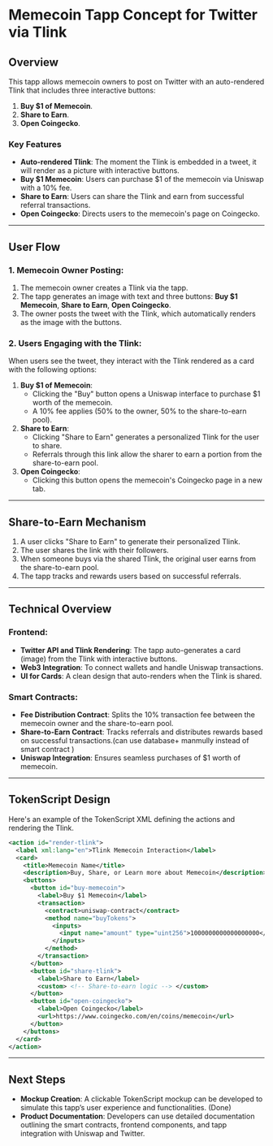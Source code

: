 
# Memecoin Tapp Concept for Twitter via Tlink

## Overview

This tapp allows memecoin owners to post on Twitter with an auto-rendered Tlink that includes three interactive buttons: 
1. **Buy $1 of Memecoin**.
2. **Share to Earn**.
3. **Open Coingecko**.

### Key Features
- **Auto-rendered Tlink**: The moment the Tlink is embedded in a tweet, it will render as a picture with interactive buttons.
- **Buy $1 Memecoin**: Users can purchase $1 of the memecoin via Uniswap with a 10% fee.
- **Share to Earn**: Users can share the Tlink and earn from successful referral transactions.
- **Open Coingecko**: Directs users to the memecoin's page on Coingecko.

---

## User Flow

### 1. Memecoin Owner Posting:
   1. The memecoin owner creates a Tlink via the tapp.
   2. The tapp generates an image with text and three buttons: **Buy $1 Memecoin**, **Share to Earn**, **Open Coingecko**.
   3. The owner posts the tweet with the Tlink, which automatically renders as the image with the buttons.

### 2. Users Engaging with the Tlink:
When users see the tweet, they interact with the Tlink rendered as a card with the following options:
   1. **Buy $1 of Memecoin**: 
      - Clicking the "Buy" button opens a Uniswap interface to purchase $1 worth of the memecoin.
      - A 10% fee applies (50% to the owner, 50% to the share-to-earn pool).
   2. **Share to Earn**: 
      - Clicking "Share to Earn" generates a personalized Tlink for the user to share.
      - Referrals through this link allow the sharer to earn a portion from the share-to-earn pool.
   3. **Open Coingecko**: 
      - Clicking this button opens the memecoin's Coingecko page in a new tab.

---

## Share-to-Earn Mechanism

1. A user clicks "Share to Earn" to generate their personalized Tlink.
2. The user shares the link with their followers. 
3. When someone buys via the shared Tlink, the original user earns from the share-to-earn pool.
4. The tapp tracks and rewards users based on successful referrals.

---

## Technical Overview

### Frontend:
- **Twitter API and Tlink Rendering**: The tapp auto-generates a card (image) from the Tlink with interactive buttons.
- **Web3 Integration**: To connect wallets and handle Uniswap transactions.
- **UI for Cards**: A clean design that auto-renders when the Tlink is shared.

### Smart Contracts:
- **Fee Distribution Contract**: Splits the 10% transaction fee between the memecoin owner and the share-to-earn pool.
- **Share-to-Earn Contract**: Tracks referrals and distributes rewards based on successful transactions.(can use database+ manmully instead of smart contract )
- **Uniswap Integration**: Ensures seamless purchases of $1 worth of memecoin.

---

## TokenScript Design

Here's an example of the TokenScript XML defining the actions and rendering the Tlink.

```xml
<action id="render-tlink">
  <label xml:lang="en">Tlink Memecoin Interaction</label>
  <card>
    <title>Memecoin Name</title>
    <description>Buy, Share, or Learn more about Memecoin</description>
    <buttons>
      <button id="buy-memecoin">
        <label>Buy $1 Memecoin</label>
        <transaction>
          <contract>uniswap-contract</contract>
          <method name="buyTokens">
            <inputs>
              <input name="amount" type="uint256">1000000000000000000</input>
            </inputs>
          </method>
        </transaction>
      </button>
      <button id="share-tlink">
        <label>Share to Earn</label>
        <custom> <!-- Share-to-earn logic --> </custom>
      </button>
      <button id="open-coingecko">
        <label>Open Coingecko</label>
        <url>https://www.coingecko.com/en/coins/memecoin</url>
      </button>
    </buttons>
  </card>
</action>
```

---

## Next Steps

- **Mockup Creation**: A clickable TokenScript mockup can be developed to simulate this tapp’s user experience and functionalities. (Done)
- **Product Documentation**: Developers can use detailed documentation outlining the smart contracts, frontend components, and tapp integration with Uniswap and Twitter.
